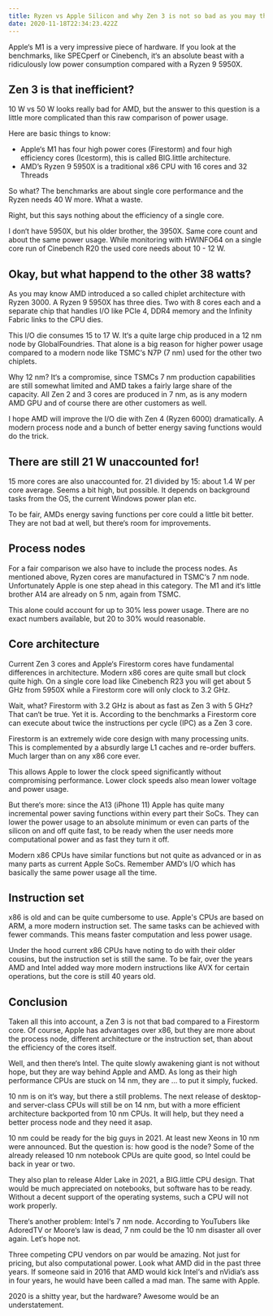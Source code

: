```yaml
---
title: Ryzen vs Apple Silicon and why Zen 3 is not so bad as you may think
date: 2020-11-18T22:34:23.422Z
---
```

Apple‘s M1 is a very impressive piece of hardware. If you look at the benchmarks, like SPECperf or Cinebench, it‘s an absolute beast with a ridiculously low power consumption compared with a Ryzen 9 5950X.

## Zen 3 is that inefficient?

10 W vs 50 W looks really bad for AMD, but the answer to this question is a little more complicated than this raw comparison of power usage.

Here are basic things to know:

* Apple‘s M1 has four high power cores (Firestorm) and four high efficiency cores (Icestorm), this is called BIG.little architecture.
* AMD’s Ryzen 9 5950X is a traditional x86 CPU with 16 cores and 32 Threads

So what? The benchmarks are about single core performance and the Ryzen needs 40 W more. What a waste.

Right, but this says nothing about the efficiency of a single core. 

I don‘t have 5950X, but his older brother, the 3950X. Same core count and about the same power usage. While monitoring with HWINFO64 on a single core run of Cinebench R20 the used core needs about 10 - 12 W.

## Okay, but what happend to the other 38 watts?

As you may know AMD introduced a so called chiplet architecture with Ryzen 3000. A Ryzen 9 5950X has three dies. Two with 8 cores each and a separate chip that handles I/O like PCIe 4, DDR4 memory and the Infinity Fabric links to the CPU dies.

This I/O die consumes 15 to 17 W. It‘s a quite large chip produced in a 12 nm node by GlobalFoundries. That alone is a big reason for higher power usage compared to a modern node like TSMC‘s N7P (7 nm) used for the other two chiplets.

Why 12 nm? It‘s a compromise, since TSMCs 7 nm production capabilities are still somewhat limited and AMD takes a fairly large share of the capacity. All Zen 2 and 3 cores are produced in 7 nm, as is any modern AMD GPU and of course there are other customers as well.

I hope AMD will improve the I/O die with Zen 4 (Ryzen 6000) dramatically. A modern process node and a bunch of better energy saving functions would do the trick.

## There are still 21 W unaccounted for!

15 more cores are also unaccounted for. 21 divided by 15: about 1.4 W per core average. Seems a bit high, but possible. It depends on background tasks from the OS, the current Windows power plan etc.

To be fair, AMDs energy saving functions per core could a little bit better. They are not bad at well, but there‘s room for improvements.

## Process nodes

For a fair comparison we also have to include the process nodes. As mentioned above, Ryzen cores are manufactured in TSMC‘s 7 nm node. Unfortunately Apple is one step ahead in this category. The M1 and it‘s little brother A14 are already on 5 nm, again from TSMC.

This alone could account for up to 30% less power usage. There are no exact numbers available, but 20 to 30% would reasonable.

## Core architecture

Current Zen 3 cores and Apple‘s Firestorm cores have fundamental differences in architecture. Modern x86 cores are quite small but clock quite high. On a single core load like Cinebench R23 you will get about 5 GHz from 5950X while a Firestorm core will only clock to 3.2 GHz.

Wait, what? Firestorm with 3.2 GHz is about as fast as Zen 3 with 5 GHz? That can‘t be true. Yet it is. According to the benchmarks a Firestorm core can execute about twice the instructions per cycle (IPC) as a Zen 3 core.

Firestorm is an extremely wide core design with many processing units. This is complemented by a absurdly large L1 caches and re-order buffers. Much larger than on any x86 core ever.

This allows Apple to lower the clock speed significantly without compromising performance. Lower clock speeds also mean lower voltage and power usage.

But there‘s more: since the A13 (iPhone 11) Apple has quite many incremental power saving functions within every part their SoCs. They can lower the power usage to an absolute minimum or even can parts of the silicon on and off quite fast, to be ready when the user needs more computational power and as fast they turn it off.

Modern x86 CPUs have similar functions but not quite as advanced or in as many parts as current Apple SoCs. Remember AMD‘s I/O which has basically the same power usage all the time.

## Instruction set

x86 is old and can be quite cumbersome to use. Apple's CPUs are based on ARM, a more modern instruction set. The same tasks can be achieved with fewer commands. This means faster computation and less power usage. 

Under the hood current x86 CPUs have noting to do with their older cousins, but the instruction set is still the same. To be fair, over the years AMD and Intel added way more modern instructions like AVX for certain operations, but the core is still 40 years old.

## Conclusion

Taken all this into account, a Zen 3 is not that bad compared to a Firestorm core. Of course, Apple has advantages over x86, but they are more about the process node, different architecture or the instruction set, than about the efficiency of the cores itself.

Well, and then there‘s Intel. The quite slowly awakening giant is not without hope, but they are way behind Apple and AMD. As long as their high performance CPUs are stuck on 14 nm, they are ... to put it simply, fucked.

10 nm is on it‘s way, but there a still problems. The next release of desktop- and server-class CPUs will still be on 14 nm, but with a more efficient architecture backported from 10 nm CPUs. It will help, but they need a better process node and they need it asap.

10 nm could be ready for the big guys in 2021. At least new Xeons in 10 nm were announced. But the question is: how good is the node? Some of the already released 10 nm notebook CPUs are quite good, so Intel could be back in year or two.

They also plan to release Alder Lake in 2021, a BIG.little CPU design. That would be much appreciated on notebooks, but software has to be ready. Without a decent support of the operating systems, such a CPU will not work properly.

There‘s another problem: Intel‘s 7 nm node. According to YouTubers like AdoredTV or Moore‘s law is dead, 7 nm could be the 10 nm disaster all over again. Let‘s hope not. 

Three competing CPU vendors on par would be amazing. Not just for pricing, but also computational power. Look what AMD did in the past three years. If someone said in 2016 that AMD would kick Intel‘s and nVidia‘s ass in four years, he would have been called a mad man. The same with Apple.

2020 is a shitty year, but the hardware? Awesome would be an understatement.